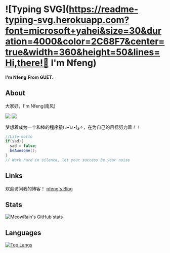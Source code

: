# ![Typing SVG](https://readme-typing-svg.herokuapp.com?font=microsoft+yahei&size=30&duration=4000&color=2C68F7&center=true&width=360&height=50&lines=Hi,there!👋 I'm Nfeng)
#### I'm Nfeng.From GUET.
## About
  大家好，I'm Nfeng(南风)
  
  
  
  ![](https://img.shields.io/badge/Main%20Language-java-red?logo=java)
  ![](https://img.shields.io/badge/-goland-yellow?logo=goland)
  
  梦想着成为一个和棒的程序猿(๑•̀ㅂ•́)و✧，在为自己的目标努力着！！
  ```java
  //Life motto
  if(sad){
    sad = false;
    beAwesome();
  }
  // Work hard in silence, let your success be your noise
 ```

 
## Links
欢迎访问我的博客！
[nfeng's Blog](http://nfeng.asia/)

## Stats
![MeowRain's GitHub stats](https://github-readme-stats.vercel.app/api?username=ZZ-Nfeng&show_icons=true&theme=radical)

## Languages
[![Top Langs](https://github-readme-stats.vercel.app/api/top-langs/?username=ZZ-Nfeng&layout=compact)](https://github.com/Christmas/github-readme-stats)
